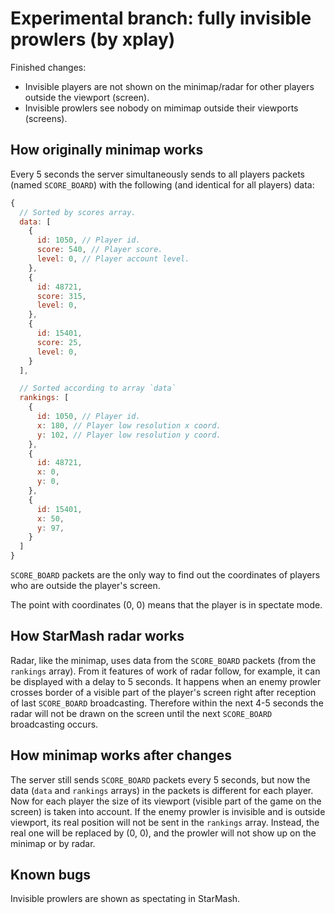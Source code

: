 # Experimental branch: fully invisible prowlers (by xplay)

Finished changes:

- Invisible players are not shown on the minimap/radar for other players outside the viewport (screen).
- Invisible prowlers see nobody on mimimap outside their viewports (screens).

## How originally minimap works

Every 5 seconds the server simultaneously sends to all players packets (named `SCORE_BOARD`) with the following (and identical for all players) data:

```js
{
  // Sorted by scores array.
  data: [
    {
      id: 1050, // Player id.
      score: 540, // Player score.
      level: 0, // Player account level.
    },
    {
      id: 48721,
      score: 315,
      level: 0,
    },
    {
      id: 15401,
      score: 25,
      level: 0,
    }
  ],

  // Sorted according to array `data`
  rankings: [
    {
      id: 1050, // Player id.
      x: 180, // Player low resolution x coord.
      y: 102, // Player low resolution y coord.
    },
    {
      id: 48721,
      x: 0,
      y: 0,
    },
    {
      id: 15401,
      x: 50,
      y: 97,
    }
  ]
}
```

`SCORE_BOARD` packets are the only way to find out the coordinates of players who are outside the player's screen.

The point with coordinates (0, 0) means that the player is in spectate mode.

## How StarMash radar works

Radar, like the minimap, uses data from the `SCORE_BOARD` packets (from the `rankings` array). From it features of work of radar follow, for example, it can be displayed with a delay to 5 seconds. It happens when an enemy prowler crosses border of a visible part of the player's screen right after reception of last `SCORE_BOARD` broadcasting. Therefore within the next 4-5 seconds the radar will not be drawn on the screen until the next `SCORE_BOARD` broadcasting occurs.

## How minimap works after changes

The server still sends `SCORE_BOARD` packets every 5 seconds, but now the data (`data` and `rankings` arrays) in the packets is different for each player. Now for each player the size of its viewport (visible part of the game on the screen) is taken into account. If the enemy prowler is invisible and is outside viewport, its real position will not be sent in the `rankings` array. Instead, the real one will be replaced by (0, 0), and the prowler will not show up on the minimap or by radar.

## Known bugs

Invisible prowlers are shown as spectating in StarMash.
